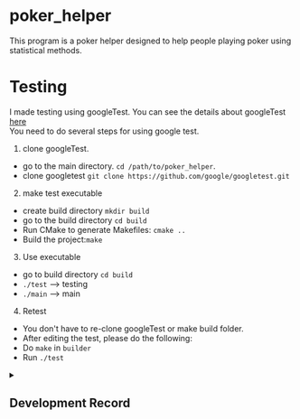 # poker_helper

This program is a poker helper designed to help people playing poker using statistical methods. 

# Testing
I made testing using googleTest. You can see the details about googleTest [here](https://github.com/google/googletest)<br>
You need to do several steps for using google test.<br>
1. clone googleTest.<br>
- go to the main directory. `cd /path/to/poker_helper`.
- clone googletest `git clone https://github.com/google/googletest.git`
2. make test executable<br>
- create build directory `mkdir build`
- go to the build directory `cd build`
- Run CMake to generate Makefiles: `cmake ..`
- Build the project:`make`
3. Use executable<br>
- go to build directory `cd build`
- `./test` --> testing
- `./main` --> main
4. Retest
- You don't have to re-clone googleTest or make build folder.
- After editing the test, please do the following:
- Do `make` in `builder`
- Run `./test`


<details>
<summary><h2>Development Record</h2></summary>

- 2024/06/11: Finished basic functions for hand detection. Made testing files using googleTest.

</details>